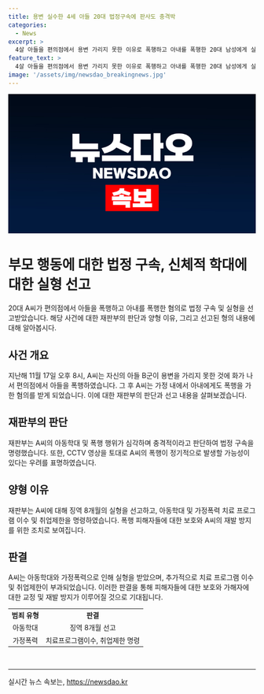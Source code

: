 ```yaml
---
title: 용변 실수한 4세 아들 20대 법정구속에 판사도 충격박
categories:
  - News
excerpt: >
  4살 아들을 편의점에서 용변 가리지 못한 이유로 폭행하고 아내를 폭행한 20대 남성에게 실형이 선고됐다. 춘천지법은 아동복지법 위반과 폭행 혐의로 A씨에게 징역 8개월을 선고하고 법정구속했다. 또한 아동학대 및 가정폭력 치료 프로그램 이수, 취업제한을 명령했다. A씨는 아들에 대한 신체적 학대 뿐 아니라 아내에 대한 폭행으로도 재판을 받았으며, 판사는 피고인의 행동은 정상적인 부모의 행동이나 훈육 방식으로는 도저히 보이지 않고 가히 충격적이라고 밝혔다.
feature_text: >
  4살 아들을 편의점에서 용변 가리지 못한 이유로 폭행하고 아내를 폭행한 20대 남성에게 실형이 선고됐다. 춘천지법은 아동복지법 위반과 폭행 혐의로 A씨에게 징역 8개월을 선고하고 법정구속했다. 또한 아동학대 및 가정폭력 치료 프로그램 이수, 취업제한을 명령했다. A씨는 아들에 대한 신체적 학대 뿐 아니라 아내에 대한 폭행으로도 재판을 받았으며, 판사는 피고인의 행동은 정상적인 부모의 행동이나 훈육 방식으로는 도저히 보이지 않고 가히 충격적이라고 밝혔다.
image: '/assets/img/newsdao_breakingnews.jpg'
---
```


<p><img src="/assets/img/newsdao_breakingnews.jpg" alt="pcversion 속보" /></p>

<h1>부모 행동에 대한 법정 구속, 신체적 학대에 대한 실형 선고</h1>

<p data-ke-size="size16">20대 A씨가 편의점에서 아들을 폭행하고 아내를 폭행한 혐의로 법정 구속 및 실형을 선고받았습니다. 해당 사건에 대한 재판부의 판단과 양형 이유, 그리고 선고된 형의 내용에 대해 알아봅시다.</p>

<h2 data-ke-size="size26">사건 개요</h2>

<p data-ke-size="size16">지난해 11월 17일 오후 8시, A씨는 자신의 아들 B군이 용변을 가리지 못한 것에 화가 나서 편의점에서 아들을 폭행하였습니다. 그 후 A씨는 가정 내에서 아내에게도 폭행을 가한 혐의를 받게 되었습니다. 이에 대한 재판부의 판단과 선고 내용을 살펴보겠습니다.</p>

<h2 data-ke-size="size26">재판부의 판단</h2>

<p data-ke-size="size16">재판부는 A씨의 아동학대 및 폭행 행위가 심각하며 충격적이라고 판단하여 법정 구속을 명령했습니다. 또한, CCTV 영상을 토대로 A씨의 폭행이 정기적으로 발생할 가능성이 있다는 우려를 표명하였습니다.</p>

<h2 data-ke-size="size26">양형 이유</h2>

<p data-ke-size="size16">재판부는 A씨에 대해 징역 8개월의 실형을 선고하고, 아동학대 및 가정폭력 치료 프로그램 이수 및 취업제한을 명령하였습니다. 폭행 피해자들에 대한 보호와 A씨의 재발 방지를 위한 조치로 보여집니다.</p>

<h2 data-ke-size="size26">판결</h2>

<p data-ke-size="size16">A씨는 아동학대와 가정폭력으로 인해 실형을 받았으며, 추가적으로 치료 프로그램 이수 및 취업제한이 부과되었습니다. 이러한 판결을 통해 피해자들에 대한 보호와 가해자에 대한 교정 및 재발 방지가 이루어질 것으로 기대됩니다.</p>

<table>
    <tbody>
        <tr>
            <td style="text-align: center; height: 17px;"><b>범죄 유형</b></td>
            <td style="text-align: center; height: 17px;"><b>판결</b></td>
        </tr>
        <tr>
            <td style="text-align: center; height: 17px;">아동학대</td>
            <td style="text-align: center; height: 17px;">징역 8개월 선고</td>
        </tr>
        <tr>
            <td style="text-align: center; height: 17px;">가정폭력</td>
            <td style="text-align: center; height: 17px;">치료프로그램이수, 취업제한 명령</td>
        </tr>
    </tbody>
</table>

<p data-ke-size="size16">&nbsp;</p>

<p><hr></p>
실시간 뉴스 속보는, <a href="https://newsdao.kr" rel="dofollow">https://newsdao.kr</a>


